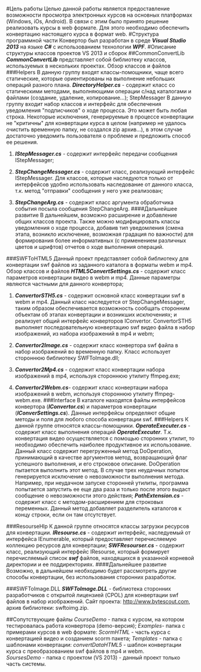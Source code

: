#Цель работы
Целью данной работы является предоставление возможности просмотра электронных курсов на основных платформах (Windows, iOs, Android). В связи с этим было принято решение реализовать курсы в web формате. Для этого необходимо обеспечить конвертацию настоящего курса в формат web. 
#Структура программной части
Конвертор был разработан в среде ***Visual Studio 2013*** на языке ***C#*** с использованием технологии ***WPF***. 
#Описание структуры классов проектов VS 2013 и сборок
##CommonConvertLib
***CommonConvertLib*** представляет собой библиотеку классов, используемых в нескольких проектах.
Обзор классов и файлов
###Helpers
В данную группу входят классы-помощники, чаще всего статические, которые ориентированы на выполнение небольших операций разного плана.
***DirectoryHelper.cs*** - содержит класс со статическими методами, выполняющими операции с/над каталогами и файлами (создание, удаление, копирование...);
StepMessager
В данную группу входит набор классов и интерфейс для обеспечения уведомления "подписчиков" о ходе процесса. Это может быть любая строка. Некоторые исключения, генерируемые в процессе конвертации не "критичны" для конвертации курса в целом (например не удалось очистить временную папку, не создался zip архив...), в этом случае достаточно уведомить пользователя о проблеме и предложить способ ее решения.

1.	***IStepMessager.cs*** - содержит интерфейс передачи сообщения IStepMessager;

2.	***StepChangeMessager.cs*** - содержит класс, реализующий интерфейс IStepMessager. Для классов, которые наследуются только от интерфейсов удобно использовать наследование от данного класса, т.к. метод "отправки" сообщения у него уже реализован;

3.	***StepChangeArg.cs*** - содержит класс аргумента обработчика события посыла сообщения StepChangeArg.
####Дальнейшее развитие
В дальнейшем, возможно расширение и добавление общих классов проекта. Также можно модифицировать классы уведомления о ходе процесса, добавив тип уведомления (смена этапа, возникло исключение, возможная градация по важности) для формирования более информативных (с применением различных цветов и шрифтов) отчетов о ходе выполнения операций. 

###SWFToHTML5
Данный проект представляет собой библиотеку для конвертации swf файлов из заданного каталога в форматы webm и mp4.
Обзор классов и файлов
***HTML5ConvertSettings.cs*** - содержит класс параметров конвертации видео в webm и mp4. Данные параметры являются частными для данного конвертора;

1.	***ConvertorSTH5.cs*** - содержит основной класс конвертации swf в webm и mp4. Данный класс наследуется от StepChangeMessager, таким образом обеспечивается возможность сообщать сторонним объектам об этапах конвертации и возникших исключениях; и реализует общий интерфейс конверторов IConvertor. ConvertorSTH5 выполняет последовательную конвертацию swf видео файла в набор изображений, из набора изображений в mp4 и webm;

2.	***Convertor2Image.cs*** - содержит класс конвертора swf файла в набор изображений во временную папку. Класс использует стороннюю библиотеку SWFToImage.dll;

3.	***Convertor2Mp4.cs*** - содержит класс конвертации набора изображений в mp4, используя стороннюю утилиту ffmpeg.exe;

4.	***Convertor2Webm.cs***- содержит класс конвертации набора изображений в webm, используя стороннюю утилиту ffmpeg-webm.exe.
###Interface
В каталоге находятся файлы интерфейсов конвертора  (***IConvertor.cs***) и параметров конвертации (***IConverSettings.cs***).  Данные интерфейсы определяют общие методы и поля для любого способа конвертации swf.
###Helpers
К данной группе относятся классы-помощники.
***OperateExecuter.cs*** - содержит класс выполнения операций ***OperateExecuter***. Т.к. конвертация видео осуществляется с помощью сторонних утилит, то необходимо обеспечить наиболее продуктивное их использование. Данный класс содержит перегруженный метод DoOperation, принимающий в качестве аргументов метод, возвращающий флаг успешного выполнения, и его строковое описание. DoOperation пытается выполнить этот метод. В случае трех неудачных попыток генерируется исключение о невозможности выполнения метода. Например, при неудачном запуске сторонней утилиты, программа попытается запустить ее еще два раза и  только после этого выдаст сообщение о невозможности этого действия; 
***PathExtension.cs*** - содержит класс с методом-расширением для строковых переменных. Данный метод добавляет разделитель каталогов к концу строки, если он там отсутствует.

###ResourseHlp
К данной группе относятся классы загрузки ресурсов для конвертации.
***IResourse.cs*** - содержит интерфейс, наследуемый от интерфейса IEnumerable, который предоставляет перечисляемую коллекцию ресурсов для конвертации;
***SWFResourser.cs*** - содержит класс, реализующий интерфейс IResourse, который формирует перечисляемый список ***swf*** файлов, находящихся в указанной корневой директории и ее поддиректориях.
####Дальнейшее развитие
Возможно, в дальнейшем необходимо будет рассмотреть другие способы конвертации, без использования сторонних разработок.


###SWFToImage.DLL
***SWFToImage.DLL*** - библиотека сторонних разработчиков с открытой лицензией (CPOL) для конвертации swf файлов в набор изображений. Сайт проекта: http://www.bytescout.com, архив библиотеки: swftoimg.zip.

  
##Сопутствующие файлы
*CourseDemo* - папка с курсом, на котором тестировалась работа конвертора (demo-версия);
*Examples*- папка с примерами курсов в web формате:
		*ScormHTML* - часть курса с конвертацией видео и созданием scorm 			пакета;
*Templates* - папка с шаблонами конвертации:
		*convertDataHTML5* - шаблон конвертации курса с преобразованием 			swf  файлов в mp4 и webm.		
*SoursesDemo* - папка с проектом (VS 2013) - данный проект только часть системы.

